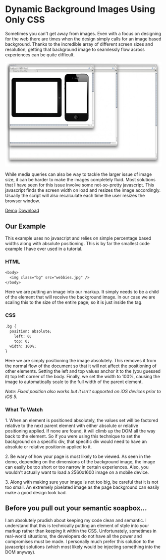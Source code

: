 # Dynamic Background Images Using Only CSS

Sometimes you can't get away from images. Even with a focus on designing for the web there are times when the design simply calls for an image based background. Thanks to the incredible array of different screen sizes and resolution, getting that background image to seamlessly flow across experiences can be quite difficult.

![Different screen dimension examples](intro.jpg)

While media queries can also be way to tackle the larger issue of image size, it can be harder to make the images completely fluid. Most solutions that I have seen for this issue involve some not-so-pretty javascript. This javascript finds the screen width on load and resizes the image accordingly. Usually the script will also recalculate each time the user resizes the browser window. 

<div class="demobtns">
  <a href="#">Demo</a> <a href="#">Download</a>
</div>

## Our Example

This example uses no javascript and relies on simple percentage based widths along with absolute positioning. This is by far the smallest code example I have ever used in a tutorial.

### HTML

    <body>
      <img class="bg" src="webbies.jpg" />
    </body>

Here we are putting an image into our markup. It simply needs to be a child of the element that will receive the background image. In our case we are scaling this to the size of the entire page; so it is just inside the <code><body></code> tag.

### CSS

    .bg {
      position: absolute;
        left: 0;
        top: 0;
      width: 100%;
    }

Here we are simply positioning the image absolutely. This removes it from the normal flow of the document so that it will not affect the positioning of other elements. Setting the left and top values anchor it to the (you guessed it) top left corner of the body. Finally, we set the width to 100%, causing the image to automatically scale to the full width of the parent element.

*Note: Fixed position also works but it isn't supported on iOS devices prior to iOS 5.*

### What To Watch

1\. When an element is positioned absolutely, the values set will be factored relative to the next parent element with either absolute or relative positioning applied. If none are found, it will climb up the DOM all the way back to the <code><html></code> element. So if you were using this technique to set the background on a specific div, that specific div would need to have an absolute or relative positionin applied to it.

2\. Be wary of how your page is most likely to be viewed. As seen in the demo, depending on the dimensions of the background image, the image can easily be too short or too narrow in certain experiences. Also, you wouldn't actually want to load a 2560x1600 image on a mobile device.

3\. Along with making sure your image is not too big, be careful that it is not too small. An extremely pixelated image as the page background can easily make a good design look bad.


## Before you pull out your semantic soapbox...

I am absolutely prudish about keeping my code clean and semantic. I understand that this is technically putting an element of style into your markup rather than keeping it within the CSS. Unfortunately, sometimes in real-world situations, the developers do not have all the power and compromises must be made. I personally much prefer this solution to the javascript solutions (which most likely would be injecting something into the DOM anyway).
